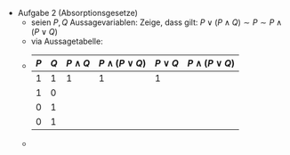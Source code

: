 - Aufgabe 2 (Absorptionsgesetze)
	- seien $P,Q$ Aussagevariablen: Zeige, dass gilt: $P\lor(P\land Q)\sim P\sim P\land(P\lor Q)$
	- via Aussagetabelle:
	- |$P$|$Q$|$P\land Q$|$P\land(P\lor Q)$|$P\lor Q$|$P\land(P\lor Q)$|
	  |--|--|--|--|--|--|
	  |1|1|1|1|1||
	  |1|0|||||
	  |0|1|||||
	  |0|1|||||
	-